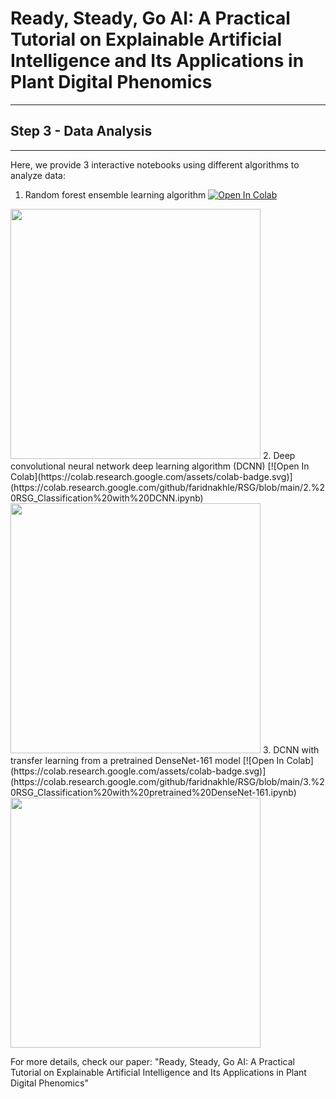 # Ready, Steady, Go AI: A Practical Tutorial on Explainable Artificial Intelligence and Its Applications in Plant Digital Phenomics
----
## Step 3 - Data Analysis
----

Here, we provide 3 interactive notebooks using different algorithms to analyze data:
1. Random forest ensemble learning algorithm  [![Open In Colab](https://colab.research.google.com/assets/colab-badge.svg)](https://colab.research.google.com/github/faridnakhle/RSG/blob/main/1.%20RSG_Classification%20with%20RF.ipynb)

 <img src="http://faridnakhle.com/pv/githubimages/RF_Bold.png" width="400">
2. Deep convolutional neural network deep learning algorithm (DCNN) [![Open In Colab](https://colab.research.google.com/assets/colab-badge.svg)](https://colab.research.google.com/github/faridnakhle/RSG/blob/main/2.%20RSG_Classification%20with%20DCNN.ipynb)

 <img src="http://faridnakhle.com/pv/githubimages/CNN_Bold.png" width="400">
3. DCNN with transfer learning from a pretrained DenseNet-161 model [![Open In Colab](https://colab.research.google.com/assets/colab-badge.svg)](https://colab.research.google.com/github/faridnakhle/RSG/blob/main/3.%20RSG_Classification%20with%20pretrained%20DenseNet-161.ipynb)

 <img src="http://faridnakhle.com/pv/githubimages/CNN_Densenet161_Bold.png" width="400">

For more details, check our paper: "Ready, Steady, Go AI: A Practical Tutorial on Explainable Artificial Intelligence and Its Applications in Plant Digital Phenomics"